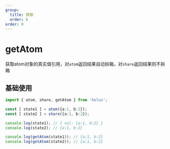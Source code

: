 ```yaml
---
group:
  title: 获取
  order: 6
order: 0
---
```


# getAtom

获取atom对象的真实值引用，对`atom`返回结果自动拆箱，对`share`返回结果则不拆箱

## 基础使用

```ts
import { atom, share, getAtom } from 'helux';

const [ state1 ] = atom({a:1, b:2});
const [ state2 ] = share({a:1, b:2});

console.log(state1); // { val: {a:1, b:2} }
console.log(state2); // {a:1, b:2}

console.log(getAtom(state1)); // {a:1, b:2}
console.log(getAtom(state2)); // {a:1, b:2}
```
